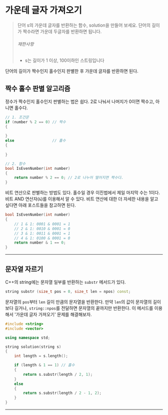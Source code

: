 # 가운데 글자 가져오기

> 단어 s의 가운데 글자를 반환하는 함수, solution을 만들어 보세요. 단어의 길이가 짝수라면 가운데 두글자를 반환하면 됩니다.
>
> ###### 재한사항
>
> - s는 길이가 1 이상, 100이하인 스트링입니다

단어의 길이가 짝수인지 홀수인지 판별한 후 가운데 글자를 반환하면 된다.

## 짝수 홀수 판별 알고리즘

정수가 짝수인지 홀수인지 판별하는 법은 쉽다. 2로 나눠서 나머지가 0이면 짝수고, 아니면 홀수다.

```cpp
// 1. 조건문
if (number % 2 == 0) // 짝수
{
    
}
else                 // 홀수
{
    
}

// 2. 함수
bool IsEvenNumber(int number)
{
    return number % 2 == 0; // 2로 나누어 떨어지면 짝수다.
}
```

비트 연산으로 판별하는 방법도 있다. 홀수일 경우 이진법에서 제일 마지막 수는 1이다. 비트 AND 연산자(`&`)를 이용해서 알 수 있다. 비트 연산에 대한 더 자세한 내용을 알고 싶다면 아래 포스트들을 참고하면 된다.

```cpp
bool IsEvenNumber(int number)
{
    // 1 & 1: 0001 & 0001 = 1
    // 2 & 1: 0010 & 0001 = 0
    // 3 & 1: 0011 & 0001 = 1
    // 4 & 1: 0100 & 0001 = 0
    return number & 1 == 0;
}
```

---

## 문자열 자르기

C++의 string에는 문자열 일부를 반환하는 `substr` 메서드가 있다.

```cpp
string substr (size_t pos = 0, size_t len = npos) const;
```

문자열의 `pos`부터 `len` 길이 만큼의 문자열을 반환한다. 만약 `len`의 값이 문자열의 길이보다 길거나, `string::npos`를 전달하면 문자열의 끝까지만 반환한다. 이 메서드를 이용해서 '가운데 글자 가져오기' 문제를 해결해보자.

```cpp
#include <string>
#include <vector>

using namespace std;

string solution(string s)
{
    int length = s.length();

    if (length & 1 == 1) // 홀수
    {
        return s.substr(length / 2, 1);
    }
    else 
    {
        return s.substr(length / 2 - 1, 2);
    }
}
```

---